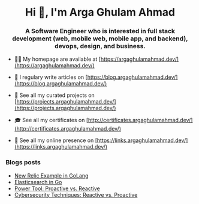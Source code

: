 <h1 align="center">Hi 👋, I'm Arga Ghulam Ahmad</h1>
<h3 align="center">A Software Engineer who is interested in full stack development (web, mobile web, mobile app, and backend), devops, design, and business.</h3>

- 👨‍💻 My homepage are available at [https://argaghulamahmad.dev/](https://argaghulamahmad.dev/)

- 📝 I regulary write articles on [https://blog.argaghulamahmad.dev/](https://blog.argaghulamahmad.dev/)

- 🚧 See all my curated projects on [https://projects.argaghulamahmad.dev/](https://projects.argaghulamahmad.dev/)

- 🎓 See all my certificates on [http://certificates.argaghulamahmad.dev/](http://certificates.argaghulamahmad.dev/)

- 🔗 See all my online presence on [https://links.argaghulamahmad.dev/](https://links.argaghulamahmad.dev/)

### Blogs posts
<!-- BLOG-POST-LIST:START -->
- [New Relic Example  in GoLang](https://blog.argaghulamahmad.dev/2021/10/13/new-relic-example-in-golang/)
- [Elasticsearch in Go](https://blog.argaghulamahmad.dev/2021/10/13/elasticsearch-in-go/)
- [Power Tool: Proactive vs. Reactive](https://blog.argaghulamahmad.dev/2021/10/12/power-tool-proactive-vs-reactive/)
- [Cybersecurity Techniques: Reactive vs. Proactive](https://blog.argaghulamahmad.dev/2021/10/12/cybersecurity-techniques-reactive-vs-proactive/)
<!-- BLOG-POST-LIST:END -->
